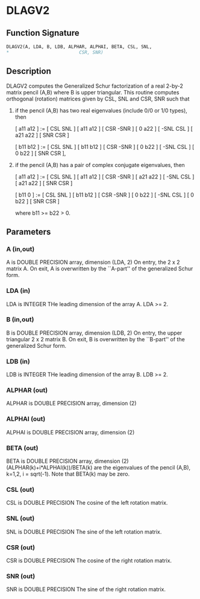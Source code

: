 # DLAGV2

## Function Signature

```fortran
DLAGV2(A, LDA, B, LDB, ALPHAR, ALPHAI, BETA, CSL, SNL,
*                          CSR, SNR)
```

## Description


 DLAGV2 computes the Generalized Schur factorization of a real 2-by-2
 matrix pencil (A,B) where B is upper triangular. This routine
 computes orthogonal (rotation) matrices given by CSL, SNL and CSR,
 SNR such that

 1) if the pencil (A,B) has two real eigenvalues (include 0/0 or 1/0
    types), then

    [ a11 a12 ] := [  CSL  SNL ] [ a11 a12 ] [  CSR -SNR ]
    [  0  a22 ]    [ -SNL  CSL ] [ a21 a22 ] [  SNR  CSR ]

    [ b11 b12 ] := [  CSL  SNL ] [ b11 b12 ] [  CSR -SNR ]
    [  0  b22 ]    [ -SNL  CSL ] [  0  b22 ] [  SNR  CSR ],

 2) if the pencil (A,B) has a pair of complex conjugate eigenvalues,
    then

    [ a11 a12 ] := [  CSL  SNL ] [ a11 a12 ] [  CSR -SNR ]
    [ a21 a22 ]    [ -SNL  CSL ] [ a21 a22 ] [  SNR  CSR ]

    [ b11  0  ] := [  CSL  SNL ] [ b11 b12 ] [  CSR -SNR ]
    [  0  b22 ]    [ -SNL  CSL ] [  0  b22 ] [  SNR  CSR ]

    where b11 >= b22 > 0.


## Parameters

### A (in,out)

A is DOUBLE PRECISION array, dimension (LDA, 2) On entry, the 2 x 2 matrix A. On exit, A is overwritten by the ``A-part'' of the generalized Schur form.

### LDA (in)

LDA is INTEGER THe leading dimension of the array A. LDA >= 2.

### B (in,out)

B is DOUBLE PRECISION array, dimension (LDB, 2) On entry, the upper triangular 2 x 2 matrix B. On exit, B is overwritten by the ``B-part'' of the generalized Schur form.

### LDB (in)

LDB is INTEGER THe leading dimension of the array B. LDB >= 2.

### ALPHAR (out)

ALPHAR is DOUBLE PRECISION array, dimension (2)

### ALPHAI (out)

ALPHAI is DOUBLE PRECISION array, dimension (2)

### BETA (out)

BETA is DOUBLE PRECISION array, dimension (2) (ALPHAR(k)+i*ALPHAI(k))/BETA(k) are the eigenvalues of the pencil (A,B), k=1,2, i = sqrt(-1). Note that BETA(k) may be zero.

### CSL (out)

CSL is DOUBLE PRECISION The cosine of the left rotation matrix.

### SNL (out)

SNL is DOUBLE PRECISION The sine of the left rotation matrix.

### CSR (out)

CSR is DOUBLE PRECISION The cosine of the right rotation matrix.

### SNR (out)

SNR is DOUBLE PRECISION The sine of the right rotation matrix.


